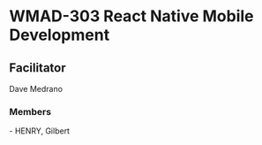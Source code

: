 # WMAD-303 React Native Mobile Development

## Facilitator
Dave Medrano

### Members
\- HENRY, Gilbert
